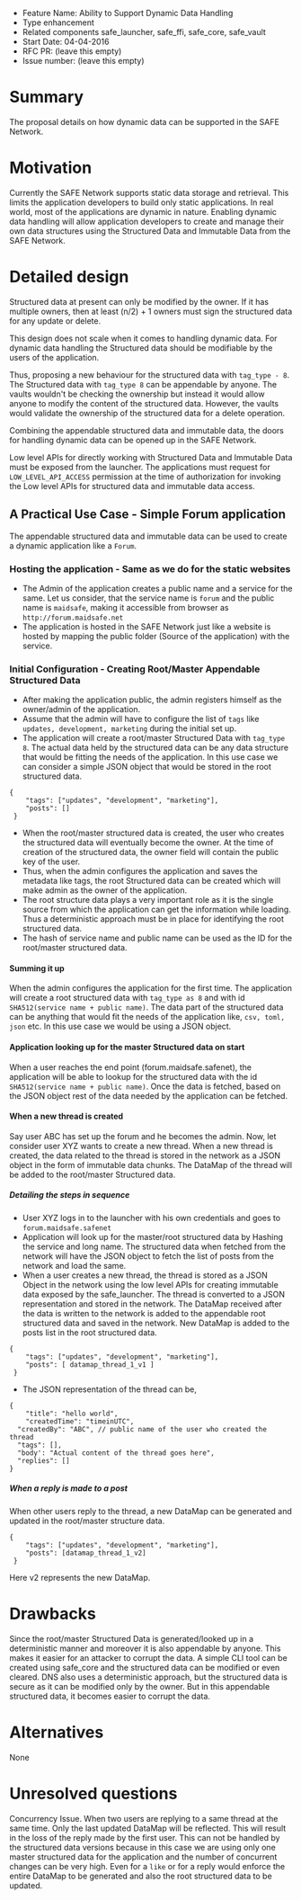 - Feature Name: Ability to Support Dynamic Data Handling
- Type enhancement
- Related components safe_launcher, safe_ffi, safe_core, safe_vault
- Start Date: 04-04-2016
- RFC PR: (leave this empty)
- Issue number: (leave this empty)

# Summary

The proposal details on how dynamic data can be supported in the SAFE Network.

# Motivation

Currently the SAFE Network supports static data storage and retrieval. This limits
the application developers to build only static applications. In real world, most of
the applications are dynamic in nature. Enabling dynamic data handling will allow
application developers to create and manage their own data structures using the
Structured Data and Immutable Data from the SAFE Network.

# Detailed design

Structured data at present can only be modified by the owner. If it has multiple owners,
then at least (n/2) + 1 owners must sign the structured data for any update or delete.

This design does not scale when it comes to handling dynamic data. For dynamic data
handling the Structured data should be modifiable by the users of the application.

Thus, proposing a new behaviour for the structured data with `tag_type - 8`. The Structured
data with `tag_type 8` can be appendable by anyone. The vaults wouldn't be checking the
ownership but instead it would allow anyone to modify the content of the structured data.
However, the vaults would validate the ownership of the structured data for a delete operation.

Combining the appendable structured data and immutable data, the doors for handling dynamic
data can be opened up in the SAFE Network.

Low level APIs for directly working with Structured Data and Immutable Data must be exposed
from the launcher. The applications must request for `LOW_LEVEL_API_ACCESS` permission at
the time of authorization for invoking the Low level APIs for structured data and
immutable data access.

## A Practical Use Case - Simple Forum application

The appendable structured data and immutable data can be used to create a dynamic
application like a `Forum`.

### Hosting the application - Same as we do for the static websites
- The Admin of the application creates a public name and a service for the same. Let us consider,
that the service name is `forum` and the public name is `maidsafe`, making it accessible
from browser as `http://forum.maidsafe.net`
- The application is hosted in the SAFE Network just like a website is hosted by mapping
the public folder (Source of the application) with the service.

### Initial Configuration - Creating Root/Master Appendable Structured Data
- After making the application public, the admin registers himself as the owner/admin of the application.
- Assume that the admin will have to configure the list of `tags` like `updates, development, marketing`
during the initial set up.
- The application will create a root/master Structured Data with `tag_type 8`. The actual data held
by the structured data can be any data structure that would be fitting the needs of
the application. In this use case we can consider a simple JSON object that would be stored
in the root structured data.
```
{
	"tags": ["updates", "development", "marketing"],
 	"posts": []
 }
```
- When the root/master structured data is created, the user who creates the structured data
will eventually become the owner. At the time of creation of the structured data, the owner field will
contain the public key of the user.
- Thus, when the admin configures the application and saves the metadata like tags, the root
Structured data can be created which will make admin as the owner of the application.
- The root structure data plays a very important role as it is the single source from which the
application can get the information while loading. Thus a deterministic approach must be in place
for identifying the root structured data.
- The hash of service name and public name can be used as the ID for the root/master structured data.

#### Summing it up
When the admin configures the application for the first time. The application will create a root
structured data with `tag_type as 8` and with id `SHA512(service name + public name)`.
The data part of the structured data can be anything that would fit the needs of the application like,
`csv, toml, json` etc. In this use case we would be using a JSON object.

#### Application looking up for the master Structured data on start
When a user reaches the end point (forum.maidsafe.safenet), the application will be able to lookup
for the structured data with the id `SHA512(service name + public name)`. Once the data
is fetched, based on the JSON object rest of the data needed by the application can be fetched.

#### When a new thread is created
Say user ABC has set up the forum and he becomes the admin. Now, let consider user XYZ wants to create
a new thread. When a new thread is created, the data related to the thread is stored in the network
as a JSON object in the form of immutable data chunks. The DataMap of the thread will be added to the
root/master Structured data.

##### Detailing the steps in sequence
- User XYZ logs in to the launcher with his own credentials and goes to `forum.maidsafe.safenet`
- Application will look up for the master/root structured data by Hashing the service and long name.
The structured data when fetched from the network will have the JSON object to fetch the list of posts
from the network and load the same.
- When a user creates a new thread, the thread is stored as a JSON Object in the network using
the low level APIs for creating immutable data exposed by the safe_launcher. The thread is converted to a
JSON representation and stored in the network. The DataMap received after the data is written to the network
 is added to the appendable root structured data and saved in the network. New DataMap is added to the
 posts list in the root structured data.
```
{
	"tags": ["updates", "development", "marketing"],
 	"posts": [ datamap_thread_1_v1 ]
 }
```
- The JSON representation of the thread can be,
```
{
 	"title": "hello world",
 	"createdTime": "timeinUTC",
  "createdBy": "ABC", // public name of the user who created the thread
  "tags": [],
  "body': "Actual content of the thread goes here",
  "replies": []
}
```
##### When a reply is made to a post
When other users reply to the thread, a new DataMap can be generated and updated
in the root/master structure data.
```
{
	"tags": ["updates", "development", "marketing"],
 	"posts": [datamap_thread_1_v2]
 }
 ```
Here v2 represents the new DataMap.


# Drawbacks

Since the root/master Structured Data is generated/looked up in a deterministic manner
and moreover it is also appendable by anyone. This makes it easier for an attacker to corrupt
the data. A simple CLI tool can be created using safe_core and the structured data can be modified or even cleared.
DNS also uses a deterministic approach, but the structured data is secure as it can be modified only by the owner.
But in this appendable structured data, it becomes easier to corrupt the data.


# Alternatives

None

# Unresolved questions

Concurrency Issue. When two users are replying to a same thread at the same time.
Only the last updated DataMap will be reflected. This will result in the loss of the
reply made by the first user. This can not be handled by the structured data versions because in this
case we are using only one master structured data for the application and the number of concurrent
changes can be very high. Even for a `like` or for a reply would enforce the entire DataMap
to be generated and also the root structured data to be updated.
